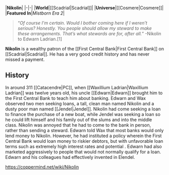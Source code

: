 |**Nikolin**|
|-|-|
|**World**|[[Scadrial\|Scadrial]]|
|**Universe**|[[Cosmere\|Cosmere]]|
|**Featured In**|*Mistborn Era 2*|

>“*Of course I'm certain. Would I bother coming here if I weren’t serious? Honestly. You people should allow my steward to make these arrangements. That’s what stewards are for, after all.*”
\-Nikolin to Edwarn Ladrian.[1]


**Nikolin** is a wealthy patron of the [[First Central Bank\|First Central Bank]] on [[Scadrial\|Scadrial]]. He has a very good credit history and has never missed a payment.

## History
In around 311 [[Catacendre\|PC]], when [[Waxillium Ladrian\|Waxillium Ladrian]] was twelve years old, his uncle [[Edwarn\|Edwarn]] brought him to the First Central Bank to teach him about banking. Edwarn and Wax observed two men seeking loans, a tall, clean man named Nikolin and a dusty poor man named [[Jendel\|Jendel]]. Nikolin had come seeking a loan to finance the purchase of a new boat, while Jendel was seeking a loan so he could lift himself and his family out of the slums and into the middle class. Nikolin was annoyed that he had to come to the bank in person, rather than sending a steward.
Edwarn told Wax that most banks would only lend money to Nikolin. However, he had instituted a policy wherein the First Central Bank would loan money to riskier debtors, but with unfavorable loan terms such as extremely high interest rates and potential . Edwarn had also marketed aggressively to people that would not normally qualify for a loan. Edwarn and his colleagues had effectively invented  in Elendel.



https://coppermind.net/wiki/Nikolin